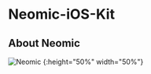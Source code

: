 # Neomic-iOS-Kit

## About Neomic

![Neomic](https://i.imgur.com/sLAUEWw.png) {:height="50%" width="50%"}
